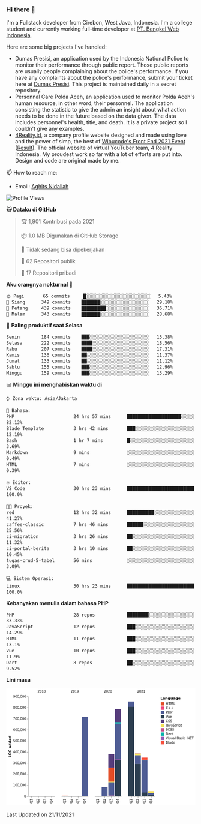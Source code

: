 ### Hi there 👋
I'm a Fullstack developer from Cirebon, West Java, Indonesia. I'm a college student and currently working full-time developer at [PT. Bengkel Web Indonesia](https://github.com/PT-Bengkel-Web-Indonesia).

Here are some big projects I've handled:
- Dumas Presisi, an application used by the Indonesia National Police to monitor their performance through public report. Those public reports are usually people complaining about the police's performance. If you have any complaints about the police's performance, submit your ticket here at [Dumas Presisi](https://dumaspresisi.polri.go.id/dumaspro). This project is maintained daily in a secret repository.
- Personnal Care Polda Aceh, an application used to monitor Polda Aceh's human resource, in other word, their personnel. The application consisting the statistic to give the admin an insight about what action needs to be done in the future based on the data given. The data includes personnel's health, title, and death. It is a private project so I couldn't give any examples.
- [4Reality.id](https://4reality.id), a company profile website designed and made using love and the power of simp, the best of [Wibucode's Front End 2021 Event](https://github.com/wibucode02/submision-event-frontend-2021) ([Result](https://github.com/wibucode02/top-5-pemenang-event-front-end-wibucode-2021)). The official website of virtual YouTuber team, 4 Reality Indonesia. My proudest work so far with a lot of efforts are put into. Design and code are original made by me.

📫 How to reach me:
- Email: [Aghits Nidallah](mailto:yourlovelydev@gmail.com)

<!--START_SECTION:waka-->
![Profile Views](http://img.shields.io/badge/Profil%20dilihat-3-blue)

**🐱 Dataku di GitHub** 

> 🏆 1,901 Kontribusi pada 2021
 > 
> 📦 1.0 MB Digunakan di GitHub Storage 
 > 
> 🚫 Tidak sedang bisa dipekerjakan
 > 
> 📜 62 Repositori publik 
 > 
> 🔑 17 Repositori pribadi  
 > 
**Aku orangnya nokturnal 🦉** 

```text
🌞 Pagi       65 commits     █░░░░░░░░░░░░░░░░░░░░░░░░   5.43% 
🌆 Siang      349 commits    ███████░░░░░░░░░░░░░░░░░░   29.18% 
🌃 Petang     439 commits    █████████░░░░░░░░░░░░░░░░   36.71% 
🌙 Malam      343 commits    ███████░░░░░░░░░░░░░░░░░░   28.68%

```
📅 **Paling produktif saat Selasa** 

```text
Senin        184 commits    ███░░░░░░░░░░░░░░░░░░░░░░   15.38% 
Selasa       222 commits    ████░░░░░░░░░░░░░░░░░░░░░   18.56% 
Rabu         207 commits    ████░░░░░░░░░░░░░░░░░░░░░   17.31% 
Kamis        136 commits    ██░░░░░░░░░░░░░░░░░░░░░░░   11.37% 
Jumat        133 commits    ██░░░░░░░░░░░░░░░░░░░░░░░   11.12% 
Sabtu        155 commits    ███░░░░░░░░░░░░░░░░░░░░░░   12.96% 
Minggu       159 commits    ███░░░░░░░░░░░░░░░░░░░░░░   13.29%

```


📊 **Minggu ini menghabiskan waktu di** 

```text
⌚︎ Zona waktu: Asia/Jakarta

💬 Bahasa: 
PHP                      24 hrs 57 mins      ████████████████████░░░░░   82.13% 
Blade Template           3 hrs 42 mins       ███░░░░░░░░░░░░░░░░░░░░░░   12.19% 
Bash                     1 hr 7 mins         █░░░░░░░░░░░░░░░░░░░░░░░░   3.69% 
Markdown                 9 mins              ░░░░░░░░░░░░░░░░░░░░░░░░░   0.49% 
HTML                     7 mins              ░░░░░░░░░░░░░░░░░░░░░░░░░   0.39%

🔥 Editor: 
VS Code                  30 hrs 23 mins      █████████████████████████   100.0%

🐱‍💻 Proyek: 
red                      12 hrs 32 mins      ██████████░░░░░░░░░░░░░░░   41.27% 
caffee-classic           7 hrs 46 mins       ██████░░░░░░░░░░░░░░░░░░░   25.56% 
ci-migration             3 hrs 26 mins       ██░░░░░░░░░░░░░░░░░░░░░░░   11.32% 
ci-portal-berita         3 hrs 10 mins       ██░░░░░░░░░░░░░░░░░░░░░░░   10.45% 
tugas-crud-5-tabel       56 mins             ░░░░░░░░░░░░░░░░░░░░░░░░░   3.09%

💻 Sistem Operasi: 
Linux                    30 hrs 23 mins      █████████████████████████   100.0%

```

**Kebanyakan menulis dalam bahasa PHP** 

```text
PHP                      28 repos            ████████░░░░░░░░░░░░░░░░░   33.33% 
JavaScript               12 repos            ███░░░░░░░░░░░░░░░░░░░░░░   14.29% 
HTML                     11 repos            ███░░░░░░░░░░░░░░░░░░░░░░   13.1% 
Vue                      10 repos            ███░░░░░░░░░░░░░░░░░░░░░░   11.9% 
Dart                     8 repos             ██░░░░░░░░░░░░░░░░░░░░░░░   9.52%

```


**Lini masa**

![Chart not found](https://raw.githubusercontent.com/NikarashiHatsu/NikarashiHatsu/master/charts/bar_graph.png) 


 Last Updated on 21/11/2021
<!--END_SECTION:waka-->
